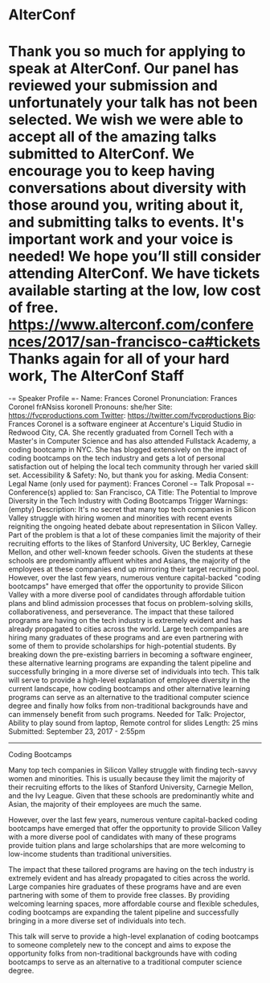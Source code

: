 # AlterConf

Thank you so much for applying to speak at AlterConf. Our panel has reviewed your submission and unfortunately your talk has not been selected.
We wish we were able to accept all of the amazing talks submitted to AlterConf. We encourage you to keep having conversations about diversity with those around you, writing about it, and submitting talks to events. It's important work and your voice is needed!
We hope you’ll still consider attending AlterConf. We have tickets available starting at the low, low cost of free. https://www.alterconf.com/conferences/2017/san-francisco-ca#tickets
Thanks again for all of your hard work, The AlterConf Staff
=========================================================
-= Speaker Profile =- Name: Frances Coronel Pronunciation: Frances Coronel frANsiss koronell Pronouns: she/her Site: https://fvcproductions.com Twitter: https://twitter.com/fvcproductions Bio: Frances Coronel is a software engineer at Accenture's Liquid Studio in Redwood City, CA.
She recently graduated from Cornell Tech with a Master's in Computer Science and has also attended Fullstack Academy, a coding bootcamp in NYC.
She has blogged extensively on the impact of coding bootcamps on the tech industry and gets a lot of personal satisfaction out of helping the local tech community through her varied skill set. Accessibility & Safety: No, but thank you for asking. Media Consent: Legal Name (only used for payment): Frances Coronel
-= Talk Proposal =- Conference(s) applied to: San Francisco, CA Title: The Potential to Improve Diversity in the Tech Industry with Coding Bootcamps Trigger Warnings: (empty) Description: It's no secret that many top tech companies in Silicon Valley struggle with hiring women and minorities with recent events reigniting the ongoing heated debate about representation in Silicon Valley.
Part of the problem is that a lot of these companies limit the majority of their recruiting efforts to the likes of Stanford University, UC Berkley, Carnegie Mellon, and other well-known feeder schools. Given the students at these schools are predominantly affluent whites and Asians, the majority of the employees at these companies end up mirroring their target recruiting pool.
However, over the last few years, numerous venture capital-backed "coding bootcamps" have emerged that offer the opportunity to provide Silicon Valley with a more diverse pool of candidates through affordable tuition plans and blind admission processes that focus on problem-solving skills, collaborativeness, and perseverance.
The impact that these tailored programs are having on the tech industry is extremely evident and has already propagated to cities across the world. Large tech companies are hiring many graduates of these programs and are even partnering with some of them to provide scholarships for high-potential students. By breaking down the pre-existing barriers in becoming a software engineer, these alternative learning programs are expanding the talent pipeline and successfully bringing in a more diverse set of individuals into tech.
This talk will serve to provide a high-level explanation of employee diversity in the current landscape, how coding bootcamps and other alternative learning programs can serve as an alternative to the traditional computer science degree and finally how folks from non-traditional backgrounds have and can immensely benefit from such programs. Needed for Talk: Projector, Ability to play sound from laptop, Remote control for slides Length: 25 mins
Submitted: September 23, 2017 - 2:55pm

---

Coding Bootcamps

Many top tech companies in Silicon Valley struggle with finding tech-savvy women and minorities. This is usually because they limit the majority of their recruiting efforts to the likes of Stanford University, Carnegie Mellon, and the Ivy League. Given that these schools are predominantly white and Asian, the majority of their employees are much the same.

However, over the last few years, numerous venture capital-backed coding bootcamps have emerged that offer the opportunity to provide Silicon Valley with a more diverse pool of candidates with many of these programs provide tuition plans and large scholarships that are more welcoming to low-income students than traditional universities.

The impact that these tailored programs are having on the tech industry is extremely evident and has already propagated to cities across the world. Large companies hire graduates of these programs have and are even partnering with some of them to provide free classes. By providing welcoming learning spaces, more affordable course and flexible schedules, coding bootcamps are expanding the talent pipeline and successfully bringing in a more diverse set of individuals into tech.

This talk will serve to provide a high-level explanation of coding bootcamps to someone completely new to the concept and aims to expose the opportunity folks from non-traditional backgrounds have with coding bootcamps to serve as an alternative to a traditional computer science degree.

